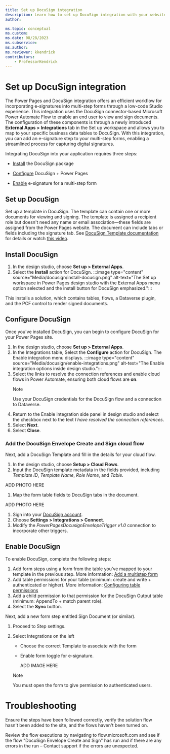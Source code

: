 ```yaml
---
title: Set up DocuSign integration
description: Learn how to set up DocuSign integration with your website. Include document generation and e-signature functionality in multi-step forms using DocuSign in Power Pages.
author: 

ms.topic: conceptual
ms.custom: 
ms.date: 08/28/2023
ms.subservice:
ms.author: 
ms.reviewer: kkendrick
contributors:
    - ProfessorKendrick
---
```

# Set up DocuSign integration

The Power Pages and DocuSign integration offers an efficient workflow for incorporating e-signatures into multi-step forms through a low-code Studio experience. This integration uses the DocuSign connector-based Microsoft Power Automate Flow to enable an end user to view and sign documents. The configuration of these components is through a newly introduced **External Apps > Integrations** tab in the Set up workspace and allows you to map to your specific business data tables to DocuSign. With this integration, you can add an e-signature step to your multi-step forms, enabling a streamlined process for capturing digital signatures.

Integrating DocuSign into your application requires three steps:

- [Install](#install-docusign) the DocuSign package

- [Configure](#configure-docusign) DocuSign + Power Pages

- [Enable](#enable-docusign) e-signature for a multi-step form

## Set up DocuSign

Set up a template in DocuSign. The template can contain one or more documents for viewing and signing. The template is assigned a recipient role but doesn't need any name or email association—these fields are assigned from the Power Pages website. The document can include tabs or fields including the signature tab. See [DocuSign Template documentation](https://support.docusign.com/s/document-item?language=en_US&bundleId=xry1643227563338&topicId=uab1578456394214.html&_LANG=enus) for details or watch [this video](https://support.docusign.com/s/articles/Create-a-DocuSign-Template?language=en_US).

## Install DocuSign

1. In the design studio, choose **Set up > External Apps**.
1. Select the **Install** action for DocuSign. 
    :::image type="content" source="Media/docusign/install-docusign.png" alt-text="The Set up workspace in Power Pages design studio with the External Apps menu option selected and the install button for DocuSign emphasized.":::

This installs a solution, which contains tables, flows, a Dataverse plugin, and the PCF control to render signed documents.

## Configure DocuSign

Once you've installed DocuSign, you can begin to configure DocuSign for your Power Pages site.

1. In the design studio, choose **Set up > External Apps**.
1. In the Integrations table, Select the **Configure** action for DocuSign.
The Enable integration menu displays.
:::image type="content" source="Media/docusign/enable-integrations.png" alt-text="The Enable integration options inside design studio.":::
1. Select the links to resolve the connection references and enable cloud flows in Power Automate, ensuring both cloud flows are **on**.
    > [!NOTE]
    > Use your DocuSign credentials for the DocuSign flow and a connection to Dataverse.
1. Return to the Enable integration side panel in design studio and select the checkbox next to the text *I have resolved the connection references*.
1. Select **Next**.
1. Select **Close**.

### Add the DocuSign Envelope Create and Sign cloud flow

Next, add a DocuSign Template and fill in the details for your cloud flow.

1. In the design studio, choose **Setup > Cloud Flows**.
1. Input the DocuSign template metadata in the fields provided, including *Template ID*, *Template Name*, *Role Name*, and *Table*.

ADD PHOTO HERE

1. Map the form table fields to DocuSign tabs in the document.

ADD PHOTO HERE

1. Sign into your [DocuSign account](https://account.docusign.com).
1. Choose **Settings > Integrations > Connect**.
1. Modify the *PowerPagesDocusignEnvelopeTrigger v1.0* connection to incorporate other triggers.

## Enable DocuSign

To enable DocuSign, complete the following steps:

1. Add form steps using a form from the table you've mapped to your template in the previous step. More information: [Add a multistep form](../getting-started/multistep-forms.md)
1. Add table permissions for your table (minimum: create and write + authenticated or higher). More information: [Configuring table permissions](../security/table-permissions.md)
1. Add a child permission to that permission for the DocuSign Output table (minimum: AppendTo + match parent role).
1. Select the **Sync** button.

Next, add a new form step entitled Sign Document (or similar).

1. Proceed to Step settings.
1. Select Integrations on the left
    - Choose the correct Template to associate with the form
    - Enable form toggle for e-signature.
    
        ADD IMAGE HERE

    > [!NOTE] 
    > You must open the form to give permission to authenticated users.

# Troubleshooting

Ensure the steps have been followed correctly, verify the solution flow hasn't been added to the site, and the flows haven't been turned on.

Review the flow executions by navigating to flow.microsoft.com and see if the flow "DocuSign Envelope Create and Sign" has run and if there are any errors in the run – Contact support if the errors are unexpected.
